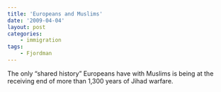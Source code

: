 ```yaml
---
title: 'Europeans and Muslims'
date: '2009-04-04'
layout: post
categories:
    - immigration
tags:
    - Fjordman
---
```


The only “shared history” Europeans have with Muslims is being at the receiving end of more than 1,300 years of Jihad warfare.
